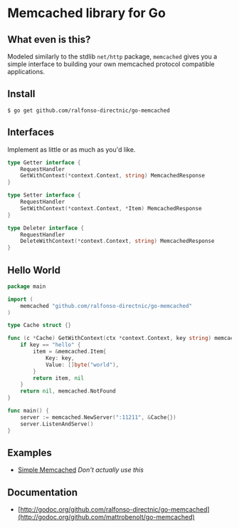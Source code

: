 # Memcached library for Go

## What even is this?
Modeled similarly to the stdlib `net/http` package, `memcached` gives you a simple interface to building your own memcached protocol compatible applications.

## Install
```
$ go get github.com/ralfonso-directnic/go-memcached
```

## Interfaces
Implement as little or as much as you'd like.
```go
type Getter interface {
	RequestHandler
	GetWithContext(*context.Context, string) MemcachedResponse
}

type Setter interface {
	RequestHandler
	SetWithContext(*context.Context, *Item) MemcachedResponse
}

type Deleter interface {
	RequestHandler
	DeleteWithContext(*context.Context, string) MemcachedResponse
}
```

## Hello World
```go
package main

import (
	memcached "github.com/ralfonso-directnic/go-memcached"
)

type Cache struct {}

func (c *Cache) GetWithContext(ctx *context.Context, key string) memcached.MemcachedResponse {
	if key == "hello" {
		item = &memcached.Item{
			Key: key,
			Value: []byte("world"),
		}
		return item, nil
	}
	return nil, memcached.NotFound
}

func main() {
	server := memcached.NewServer(":11211", &Cache{})
	server.ListenAndServe()
}
```

## Examples
 * [Simple Memcached](examples/memcached.go)  *Don't actually use this*

## Documentation
 * [http://godoc.org/github.com/ralfonso-directnic/go-memcached](http://godoc.org/github.com/mattrobenolt/go-memcached)

